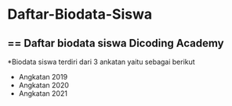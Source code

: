 # Daftar-Biodata-Siswa
==
Daftar biodata siswa Dicoding Academy
--
*Biodata siswa terdiri dari 3 ankatan yaitu sebagai berikut
- Angkatan 2019
- Angkatan 2020
- Angkatan 2021
